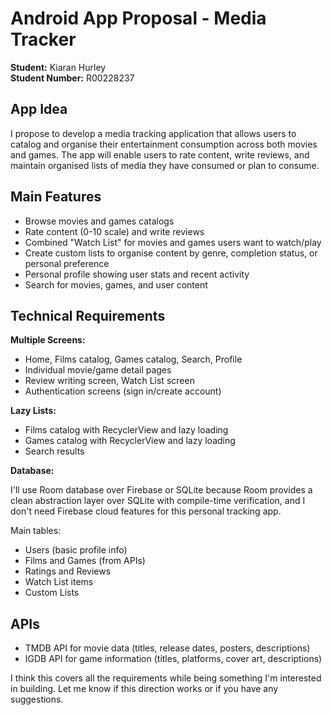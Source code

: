 # **Android App Proposal \- Media Tracker**

**Student:** Kiaran Hurley  
 **Student Number:** R00228237

## **App Idea**

I propose to develop a media tracking application that allows users to catalog and organise their entertainment consumption across both movies and games. The app will enable users to rate content, write reviews, and maintain organised lists of media they have consumed or plan to consume.

## **Main Features**

* Browse movies and games catalogs  
* Rate content (0-10 scale) and write reviews  
* Combined "Watch List" for movies and games users want to watch/play  
* Create custom lists to organise content by genre, completion status, or personal preference  
* Personal profile showing user stats and recent activity  
* Search for movies, games, and user content

## **Technical Requirements**

**Multiple Screens:**

* Home, Films catalog, Games catalog, Search, Profile  
* Individual movie/game detail pages  
* Review writing screen, Watch List screen  
* Authentication screens (sign in/create account)

**Lazy Lists:**

* Films catalog with RecyclerView and lazy loading  
* Games catalog with RecyclerView and lazy loading  
* Search results

**Database:**

I'll use Room database over Firebase or SQLite because Room provides a clean abstraction layer over SQLite with compile-time verification, and I don't need Firebase cloud features for this personal tracking app. 

Main tables:

* Users (basic profile info)  
* Films and Games (from APIs)  
* Ratings and Reviews  
* Watch List items  
* Custom Lists

## **APIs**

* TMDB API for movie data (titles, release dates, posters, descriptions)  
* IGDB API for game information (titles, platforms, cover art, descriptions)

I think this covers all the requirements while being something I'm interested in building. Let me know if this direction works or if you have any suggestions.